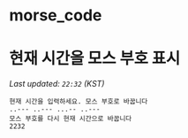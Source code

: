 # morse_code
# 현재 시간을 모스 부호 표시
<!-- MORSE_TIME_START -->
_Last updated: `22:32` (KST)_

```
현재 시간을 입력하세요. 모스 부호로 바꿉니다
..--- ..--- ...-- ..---
모스 부호를 다시 현재 시간으로 바꿉니다
2232
```
<!-- MORSE_TIME_END -->
